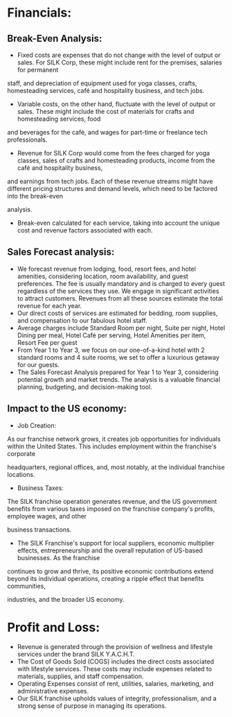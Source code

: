 # Financials:

## Break-Even Analysis:

- Fixed costs are expenses that do not change with the level of output or sales. For SILK Corp, these might include rent for the premises, salaries for permanent

staff, and depreciation of equipment used for yoga classes, crafts, homesteading services, café and hospitality business, and tech jobs.

- Variable costs, on the other hand, fluctuate with the level of output or sales. These might include the cost of materials for crafts and homesteading services, food

and beverages for the café, and wages for part-time or freelance tech professionals.

- Revenue for SILK Corp would come from the fees charged for yoga classes, sales of crafts and homesteading products, income from the café and hospitality business,

and earnings from tech jobs. Each of these revenue streams might have different pricing structures and demand levels, which need to be factored into the break-even

analysis.

- Break-even calculated for each service, taking into account the unique cost and revenue factors associated with each.

## Sales Forecast analysis: 
- We forecast revenue from lodging, food, resort fees, and hotel amenities, considering location, room availability, and guest preferences. The fee is usually mandatory and is charged to every guest regardless of the services they use. We engage in significant activities to attract customers. Revenues from all these sources estimate the total revenue for each year.
- Our direct costs of services are estimated for bedding, room supplies, and compensation to our fabulous hotel staff.
- Average charges include Standard Room per night, Suite  per night, Hotel Dining  per meal, Hotel Café per serving, Hotel Amenities per item, Resort Fee per guest
- From Year 1 to Year 3, we focus on our one-of-a-kind hotel with 2 standard rooms and 4 suite rooms, we set to offer a luxurious getaway for our guests. 
- The Sales Forecast Analysis prepared for Year 1 to Year 3, considering potential growth and market trends. The analysis is a valuable financial planning, budgeting, and decision-making tool.

## Impact to the US economy:

- Job Creation:

As our franchise network grows, it creates job opportunities for individuals within the United States. This includes employment within the franchise's corporate

headquarters, regional offices, and, most notably, at the individual franchise locations.

- Business Taxes:

The SILK franchise operation generates revenue, and the US government benefits from various taxes imposed on the franchise company's profits, employee wages, and other

business transactions.

- The SILK Franchise's  support for local suppliers, economic multiplier effects, entrepreneurship and the overall reputation of US-based businesses. As the franchise

continues to grow and thrive, its positive economic contributions extend beyond its individual operations, creating a ripple effect that benefits communities,

industries, and the broader US economy.


# Profit and Loss:
- Revenue is generated through the provision of wellness and lifestyle services under the brand SILK Y.A.C.H.T. 
- The Cost of Goods Sold (COGS) includes the direct costs associated with lifestyle services. These costs may include expenses related to materials, supplies, and staff compensation.
- Operating Expenses consist of rent, utilities, salaries, marketing, and administrative expenses.
- Our SILK franchise upholds values of integrity, professionalism, and a strong sense of purpose in managing its operations.
 

 
